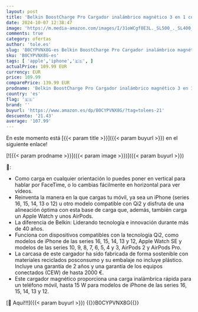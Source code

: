 ```yaml
---
layout: post
title: 'Belkin BoostCharge Pro Cargador inalámbrico magnético 3 en 1 con Qi2 para iPhone 16  15  14  13 y 12  Apple Watch y AirPods  estación magnética de Carga inalámbrica para iPhone de hasta 15 W   Blanco'
date: 2024-10-07 12:38:47
image: 'https://m.media-amazon.com/images/I/31oWCgf8E3L._SL500_._SL400_.jpg'
comments: true
category: ofertas
author: 'tole.es'
slug: 'B0CYPVNX8G-es Belkin BoostCharge Pro Cargador inalámbrico magnético 3 en...'
sku: 'B0CYPVNX8G-es'
tags: [ 'apple','iphone','🇪🇸', ]
actualPrice: 109.99 EUR
currency: EUR
price: 109.99
comparePrice: 139.99 EUR
prodname: 'Belkin BoostCharge Pro Cargador inalámbrico magnético 3 en 1 con Qi2 para iPhone 16  15  14  13 y 12  Apple Watch y AirPods  estación magnética de Carga inalámbrica para iPhone de hasta 15 W   Blanco'
country: 'es'
flag: '🇪🇸'
brand: ''
buyurl: 'https://www.amazon.es/dp/B0CYPVNX8G/?tag=tolees-21'
descuento: '21.43'
average: '107.99'
---
```


En este momento está [{{< param title >}}]({{< param buyurl >}}) en el siguiente enlace!

[![{{< param prodname >}}]({{< param image >}})]({{< param buyurl >}})

🔎:

- Como carga en cualquier orientación lo puedes poner en vertical para hablar por FaceTime, o lo cambias fácilmente en horizontal para ver vídeos.
- Reinventa la manera en la que cargas tu móvil, ya sea un iPhone (series 16, 15, 14, 13 o 12) u otro modelo compatible con Qi2 y disfruta de una alineación óptima con esta base de carga que, además, también carga un Apple Watch y unos AirPods.
- La diferencia de Belkin: Liderando tecnología e innovación durante más de 40 años.
- Funciona con dispositivos compatibles con la tecnología Qi2, como modelos de iPhone de las series 16, 15, 14, 13 y 12, Apple Watch SE y modelos de las series 10, 9, 8, 7, 6, 5, 4 y 3, AirPods 2 y AirPods Pro.
- La carcasa de este cargador ha sido fabricada de forma sostenible con materiales reciclados posconsumo y su embalaje no incluye plástico. Incluye una garantía de 2 años y una garantía de los equipos conectados (CEW) de hasta 2000 €.
- Este cargador magnético proporciona una carga inalámbrica rápida para un teléfono móvil, hasta 15 W para modelos de iPhone de las series 16, 15, 14, 13 y 12.

[🛒 Aquí!!!]({{< param buyurl >}})
{{<world>}}B0CYPVNX8G{{</world>}}

